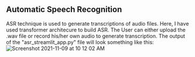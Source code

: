 ## Automatic Speech Recognition
ASR technique is used to generate transcriptions of audio files. Here, I have used transformer architecure to build ASR. The User can either upload the .wav file or record his/her own audio to generate transcription. The output of the "asr_streamlit_app.py" file will look something like this: ![Screenshot 2021-11-09 at 10 12 02 AM](https://user-images.githubusercontent.com/40913151/150050810-43f7c0a5-e118-4a08-8e25-6befc829d2a5.png)

 
